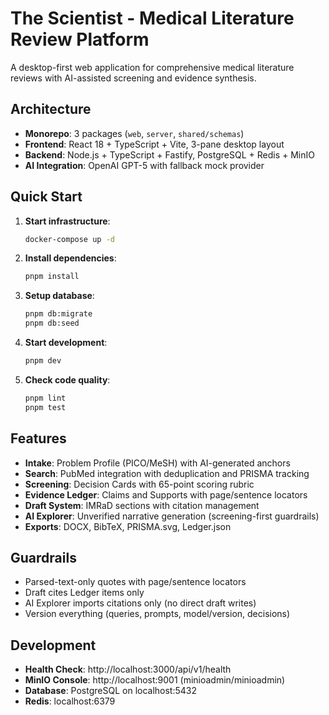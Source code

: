 # The Scientist - Medical Literature Review Platform

A desktop-first web application for comprehensive medical literature reviews with AI-assisted screening and evidence synthesis.

## Architecture

- **Monorepo**: 3 packages (`web`, `server`, `shared/schemas`)
- **Frontend**: React 18 + TypeScript + Vite, 3-pane desktop layout
- **Backend**: Node.js + TypeScript + Fastify, PostgreSQL + Redis + MinIO
- **AI Integration**: OpenAI GPT-5 with fallback mock provider

## Quick Start

1. **Start infrastructure**:
   ```bash
   docker-compose up -d
   ```

2. **Install dependencies**:
   ```bash
   pnpm install
   ```

3. **Setup database**:
   ```bash
   pnpm db:migrate
   pnpm db:seed
   ```

4. **Start development**:
   ```bash
   pnpm dev
   ```

5. **Check code quality**:
   ```bash
   pnpm lint
   pnpm test
   ```

## Features

- **Intake**: Problem Profile (PICO/MeSH) with AI-generated anchors
- **Search**: PubMed integration with deduplication and PRISMA tracking
- **Screening**: Decision Cards with 65-point scoring rubric
- **Evidence Ledger**: Claims and Supports with page/sentence locators
- **Draft System**: IMRaD sections with citation management
- **AI Explorer**: Unverified narrative generation (screening-first guardrails)
- **Exports**: DOCX, BibTeX, PRISMA.svg, Ledger.json

## Guardrails

- Parsed-text-only quotes with page/sentence locators
- Draft cites Ledger items only
- AI Explorer imports citations only (no direct draft writes)
- Version everything (queries, prompts, model/version, decisions)

## Development

- **Health Check**: http://localhost:3000/api/v1/health
- **MinIO Console**: http://localhost:9001 (minioadmin/minioadmin)
- **Database**: PostgreSQL on localhost:5432
- **Redis**: localhost:6379
